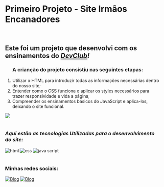 
<h1>Primeiro Projeto - Site Irmãos Encanadores</h1>
<br>
<h2>Este foi um projeto que desenvolvi com os ensinamentos do <i><a href="https://rodolfomori.com.br/devclub">DevClub</a>!</i></h2>

<ol>
<h3>A crianção do projeto consistiu nas seguintes etapas:</h3>
<li>Utilizar o HTML para introduzir todas as informações necessárias dentro do nosso site;</li>
<li>Entender como o CSS funciona e aplicar os styles necessários para trazer responsividade e vida a página;</li>
<li>Compreender os ensinamentos básicos do JavaScript e aplica-los, deixando o site funcional.</li>
</ol>

<div>
<img max-width="100%" src="https://github.com/devNeiBarbosa/Projeto-site-responsive/blob/main/img/banner%20apresenta%C3%A7%C3%A3o.png?raw=true"/>
</div>

<br>
<i><h3>Aqui estão as tecnologias Utilizadas para o desenvolvimento do site:</h3></i>
<div>
    <img align="center" alt="html" src="https://img.shields.io/badge/HTML-239120?style=for-the-badge&logo=html5&logoColor=white"/>
    <img align="center" alt="css" src="https://img.shields.io/badge/CSS-239120?&style=for-the-badge&logo=css3&logoColor=white"/>
    <img align="center" alt="java script" src="https://img.shields.io/badge/JavaScript-F7DF1E?style=for-the-badge&logo=javascript&logoColor=black"/>
</div>
<br>

<h3>Minhas redes sociais:</h3>

[![Blog](https://img.shields.io/badge/Instagram-E4405F?style=for-the-badge&logo=instagram&logoColor=white)](https://instagram.com/treinadornei)
[![Blog](https://img.shields.io/badge/LinkedIn-0077B5?style=for-the-badge&logo=linkedin&logoColor=white)]()

